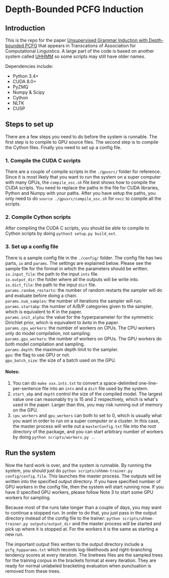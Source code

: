 # Depth-Bounded PCFG Induction

## Introduction
This is the repo for the paper [Unsupervised Grammar Induction with Depth-bounded PCFG](https://arxiv.org/abs/1802.08545) 
that appears in Transcations of Association for 
Computational Linguistics. A large part of the code is based on another system called [UHHMM](https://github.com/tmills/uhhmm)
so some scripts may still have older names.

Dependencies include:

- Python 3.4+
- CUDA 8.0+
- PyZMQ
- Numpy & Scipy
- Cython
- NLTK
- CUSP

## Steps to set up
There are a few steps you need to do before the system is runnable. The first step is to compile 
to GPU source files. The second step is to compile the Cython files. Finally you need to set up a
 config file.
### 1. Compile the CUDA C scripts
There are a couple of compile scripts in the `./gpusrc/` folder for reference. Since it is most 
likely that you want to run the system on a super computer with many GPUs, the `compile_osc.sh`
file best shows how to compile the CUDA scripts. You need to replace the paths in the file for 
CUDA libraries, Python and Numpy with your paths. After you have setup the paths, you only need 
to do `source ./gpusrc/compile_osc.sh` for `nvcc` to compile all the scripts.

### 2. Compile Cython scripts
After compiling the CUDA C scripts, you should be able to compile to Cython scripts by doing 
`python3 setup.py build_ext`.

### 3. Set up a config file
There is a sample config file in the `./config/` folder. The config file has two parts, `io` and 
`params`. The settings are explained below. Please see the sample file for the format in which 
the parameters should be written.  
`io.input_file`: the path to the input `ints` file.  
`io.output_dir`: the folder where all the outputs will be write into.  
`io.dict_file`: the path to the input `dict` file.  
`params.random_restarts`: the number of random restarts the sampler will do and evaluate before 
doing a chain.  
`params.num_samples`: the number of iterations the sampler will run.
`params.startabp`: the number of A/B/P categories given to the sampler, which is equivalent to 
*K* in the paper.  
`params.init_alpha`: the value for the hyperparameter for the symmetric Dirichlet prior, which is
 equivalent to *beta* in the paper.  
 `params.cpu_workers`: the number of workers on CPUs. The CPU workers only do model compilation, 
 not sampling.  
 `params.gpu_workers`: the number of workers on GPUs. The GPU workers do both model compilation 
 and sampling.  
 `params.depth`: the maximum depth limit to the sampler.  
 `gpu`: the flag to use GPU or not.  
 `gpu_batch_size`: the size of a batch used on the GPU.  
 
 #### Notes:
 1. You can do `make xxx.ints.txt` to convert a space-delimited one-line-per-sentence file into 
 an `ints` and a `dict` file used by the system.
 2. `start_abp` and `depth` control the size of the compiled model. The largest value one can 
 reasonably try is 15 and 2 respectively, which is what's used in the paper. Larger than this, 
 you may risk running out of memory on the GPU.
 3. `cpu_workers` and `gpu_workers` can both to set to 0, which is usually what you want in order
  to run on a super computer or a cluster. In this case, the master process will write out a 
  `masterConfig.txt` file into the root directory of the package, and you can start arbitrary 
  number of workers by doing `python scripts/workers.py .`.  

## Run the system
Now the hard work is over, and the system is runnable. By running the system, you should just do 
`python scripts/uhhmm-trainer.py config/config.file`. This launches the master process. The outputs 
will be written into the specified output directory. If you have specified number of GPU workers 
in the config file, then the system will start running now. If you have 0 specified GPU workers, 
please follow Note 3 to start some GPU workers for sampling.

Because most of the runs take longer than a couple of days, you may want to continue a stopped 
run. In order to do that, you just pass in the output directory instead of the config file to the
 trainer: `python scripts/uhhmm-trainer.py outputs/output_dir` and the master process will be 
 started and pick up where it is stopped at. For the workers it is the same as starting a new run.
 
The important output files written to the output directory include a `pcfg_hypparams.txt` which 
records log-likelihoods and right-branching tendency scores at every iteration. The linetrees 
files are the sampled trees for the training corpus in the brackets format at every iteration. 
They are ready for normal unlabeled bracketing evaluation when punctuation is removed from these 
trees.
